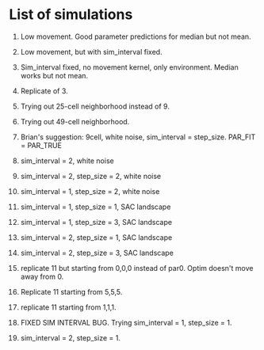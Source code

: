 # List of simulations

1. Low movement. Good parameter predictions for median but not mean.

2. Low movement, but with sim_interval fixed.

3. Sim_interval fixed, no movement kernel, only environment. Median works but not mean.

4. Replicate of 3. 

5. Trying out 25-cell neighborhood instead of 9.

6. Trying out 49-cell neighborhood.

7. Brian's suggestion: 9cell, white noise, sim_interval = step_size. PAR_FIT = PAR_TRUE

8. sim_interval = 2, white noise

9. sim_interval = 2, step_size = 2, white noise

10. sim_interval = 1, step_size = 2, white noise

11. sim_interval = 1, step_size = 1, SAC landscape

12. sim_interval = 1, step_size = 3, SAC landscape

13. sim_interval = 2, step_size = 1, SAC landscape

14. sim_interval = 2, step_size = 3, SAC landscape

15. replicate 11 but starting from 0,0,0 instead of par0. Optim doesn't move away from 0.

16. Replicate 11 starting from 5,5,5.

17. replicate 11 starting from 1,1,1.

18. FIXED SIM INTERVAL BUG. Trying sim_interval = 1, step_size = 1.

19. sim_interval = 2, step_size = 1.
